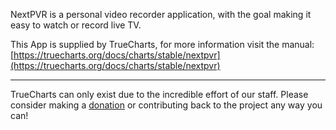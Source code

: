 NextPVR is a personal video recorder application, with the goal making it easy to watch or record live TV.

This App is supplied by TrueCharts, for more information visit the manual: [https://truecharts.org/docs/charts/stable/nextpvr](https://truecharts.org/docs/charts/stable/nextpvr)

---

TrueCharts can only exist due to the incredible effort of our staff.
Please consider making a [donation](https://truecharts.org/docs/about/sponsor) or contributing back to the project any way you can!
